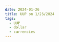 ```yaml
---
date: 2024-01-26
title: UUP on 1/26/2024
tags: 
  - UUP
  - dollar
  - currencies
---
```

<div class="post">
<snapshot-grid 
    :reports="['2024/01/25/CTA/dollar', '2024/01/26/CTA/dollar', '2024/01/26/MTP/UUP']"
    chart="2024/01/26/Chart/UUP"
/>
<p>

</p>
<p>

</p>
</div>